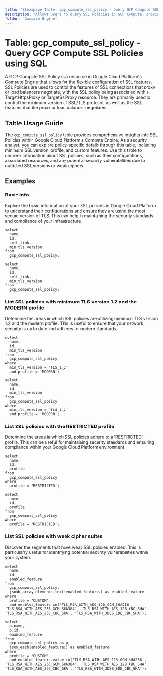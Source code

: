 ```yaml
---
title: "Steampipe Table: gcp_compute_ssl_policy - Query GCP Compute SSL Policies using SQL"
description: "Allows users to query SSL Policies in GCP Compute, providing insights into the SSL policies and their configurations."
folder: "Compute Engine"
---
```


# Table: gcp_compute_ssl_policy - Query GCP Compute SSL Policies using SQL

A GCP Compute SSL Policy is a resource in Google Cloud Platform's Compute Engine that allows for the flexible configuration of SSL features. SSL Policies are used to control the features of SSL connections that proxy or load balancers negotiate, with the SSL policy being associated with a TargetHttpsProxy or TargetSslProxy resource. They are primarily used to control the minimum version of SSL/TLS protocol, as well as the SSL features that the proxy or load balancer negotiates.

## Table Usage Guide

The `gcp_compute_ssl_policy` table provides comprehensive insights into SSL Policies within Google Cloud Platform's Compute Engine. As a security analyst, you can explore policy-specific details through this table, including minimum SSL version, profile, and custom features. Use this table to uncover information about SSL policies, such as their configurations, associated resources, and any potential security vulnerabilities due to outdated SSL versions or weak ciphers.

## Examples

### Basic info
Explore the basic information of your SSL policies in Google Cloud Platform to understand their configurations and ensure they are using the most secure version of TLS. This can help in maintaining the security standards and compliance of your infrastructure.

```sql+postgres
select
  name,
  id,
  self_link,
  min_tls_version
from
  gcp_compute_ssl_policy;
```

```sql+sqlite
select
  name,
  id,
  self_link,
  min_tls_version
from
  gcp_compute_ssl_policy;
```

### List SSL policies with minimum TLS version 1.2 and the MODERN profile
Determine the areas in which SSL policies are utilizing minimum TLS version 1.2 and the modern profile. This is useful to ensure that your network security is up to date and adheres to modern standards.

```sql+postgres
select
  name,
  id,
  min_tls_version
from
  gcp_compute_ssl_policy
where
  min_tls_version = 'TLS_1_2'
  and profile = 'MODERN';
```

```sql+sqlite
select
  name,
  id,
  min_tls_version
from
  gcp_compute_ssl_policy
where
  min_tls_version = 'TLS_1_2'
  and profile = 'MODERN';
```

### List SSL policies with the RESTRICTED profile
Determine the areas in which SSL policies adhere to a 'RESTRICTED' profile. This can be useful for maintaining security standards and ensuring compliance within your Google Cloud Platform environment.

```sql+postgres
select
  name,
  id,
  profile
from
  gcp_compute_ssl_policy
where
  profile = 'RESTRICTED';
```

```sql+sqlite
select
  name,
  id,
  profile
from
  gcp_compute_ssl_policy
where
  profile = 'RESTRICTED';
```

### List SSL policies with weak cipher suites
Discover the segments that have weak SSL policies enabled. This is particularly useful for identifying potential security vulnerabilities within your system.

```sql+postgres
select
  name,
  id,
  enabled_feature
from
  gcp_compute_ssl_policy,
  jsonb_array_elements_text(enabled_features) as enabled_feature
where
  profile = 'CUSTOM'
  and enabled_feature in('TLS_RSA_WITH_AES_128_GCM_SHA256', 'TLS_RSA_WITH_AES_256_GCM_SHA384', 'TLS_RSA_WITH_AES_128_CBC_SHA', 'TLS_RSA_WITH_AES_256_CBC_SHA', 'TLS_RSA_WITH_3DES_EDE_CBC_SHA');
```

```sql+sqlite
select
  p.name,
  p.id,
  enabled_feature
from
  gcp_compute_ssl_policy as p,
  json_each(enabled_features) as enabled_feature
where
  profile = 'CUSTOM'
  and enabled_feature.value in('TLS_RSA_WITH_AES_128_GCM_SHA256', 'TLS_RSA_WITH_AES_256_GCM_SHA384', 'TLS_RSA_WITH_AES_128_CBC_SHA', 'TLS_RSA_WITH_AES_256_CBC_SHA', 'TLS_RSA_WITH_3DES_EDE_CBC_SHA');
```